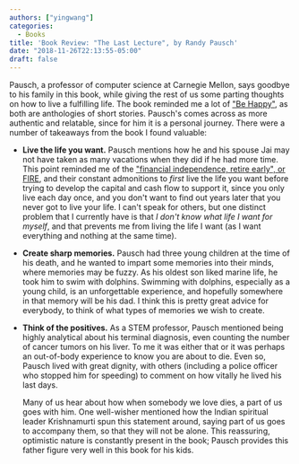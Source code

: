 ```yaml
---
authors: ["yingwang"]
categories:
  - Books
title: 'Book Review: "The Last Lecture", by Randy Pausch'
date: "2018-11-26T22:13:55-05:00"
draft: false
---
```


Pausch, a professor of computer science at Carnegie Mellon, says goodbye to his
family in this book, while giving the rest of us some parting thoughts on how to
live a fulfilling life. The book reminded me a lot of ["Be
Happy"](/posts/2017/12/17/be_happy), as both are anthologies of short stories.
Pausch's comes across as more authentic and relatable, since for him it is a
personal journey. There were a number of takeaways from the book I found
valuable:

- **Live the life you want.** Pausch mentions how he and his spouse Jai may
  not have taken as many vacations when they did if he had more time. This
  point reminded me of the ["financial independence, retire early", or
  FIRE](https://twocents.lifehacker.com/the-basics-of-fire-financial-independence-and-early-re-1820129768),
  and their constant admonitions to _first_ live the life you want before
  trying to develop the capital and cash flow to support it, since you only
  live each day once, and you don't want to find out years later that you
  never got to live your life. I can't speak for others, but one distinct
  problem that I currently have is that _I don't know what life I want for
  myself_, and that prevents me from living the life I want (as I want
  everything and nothing at the same time).

- **Create sharp memories.** Pausch had three young children at the time of
  his death, and he wanted to impart some memories into their minds, where
  memories may be fuzzy. As his oldest son liked marine life, he took him to
  swim with dolphins. Swimming with dolphins, especially as a young child, is
  an unforgettable experience, and hopefully somewhere in that memory will be
  his dad. I think this is pretty great advice for everybody, to think of what
  types of memories we wish to create.

- **Think of the positives.** As a STEM professor, Pausch mentioned being
  highly analytical about his terminal diagnosis, even counting the number of
  cancer tumors on his liver. To me it was either that or it was perhaps an
  out-of-body experience to know you are about to die. Even so, Pausch lived
  with great dignity, with others (including a police officer who stopped him
  for speeding) to comment on how vitally he lived his last days.

  Many of us hear about how when somebody we love dies, a part of us goes with
  him. One well-wisher mentioned how the Indian spiritual leader Krishnamurti
  spun this statement around, saying part of us goes to accompany them, so
  that they will not be alone. This reassuring, optimistic nature is
  constantly present in the book; Pausch provides this father figure very well
  in this book for his kids.
